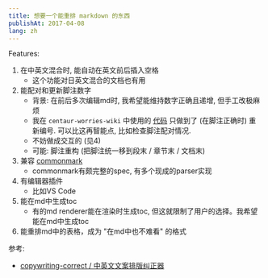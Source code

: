```yaml
---
title: 想要一个能重排 markdown 的东西
publishAt: 2017-04-08
lang: zh
---
```


Features:

1. 在中英文混合时, 能自动在英文前后插入空格
    - 这个功能对日英文混合的文档也有用
2. 能配对和更新脚注数字
    - 背景: 在前后多次编辑md时, 我希望能维持数字正确且递增, 但手工改极麻烦
    - 我在 `centaur-worries-wiki` 中使用的 [代码](https://github.com/jokester/centaur-worries-wiki/blob/master/scripts/filters.ts) 只做到了 (在脚注正确时) 重新编号. 可以比这再智能点, 比如检查脚注配对情况.
    - 不妨做成交互的 (见4)
    - 可能: 脚注重构 (把脚注统一移到段末 / 章节末 / 文档末)
3. 兼容 [commonmark](http://commonmark.org/)
    - commonmark有颇完整的spec, 有多个现成的parser实现
4. 有编辑器插件
    - 比如VS Code
5. 能在md中生成toc
    - 有的md renderer能在渲染时生成toc, 但这就限制了用户的选择。我希望能在md中生成toc
6. 能重排md中的表格，成为 "在md中也不难看" 的格式

参考:

- [copywriting-correct / 中英文文案排版纠正器](https://github.com/ricoa/copywriting-correct)
